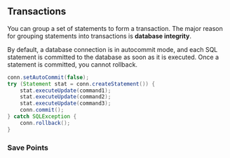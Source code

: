 ## Transactions

You can group a set of statements to form a transaction. The major reason for grouping statements into transactions is **database integrity**.

By default, a database connection is in autocommit mode, and each SQL statement is committed to the database as soon as it is executed. Once a statement is committed, you cannot rollback.

```java
conn.setAutoCommit(false);
try (Statement stat = conn.createStatement()) {
    stat.executeUpdate(command1);
    stat.executeUpdate(command2);
    stat.executeUpdate(command3);
    conn.commit();
} catch SQLException {
    conn.rollback();
}
```

### Save Points
